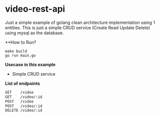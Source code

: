 # video-rest-api
Just a simple example of golang clean architecture implementation using 1 entities. This is just a simple CRUD service (Create Read Update Delete) using mysql as the database.

**How to Run?
```
make build
go run main.go
```

**Usecase in this example**
* Simple CRUD service

**List of endpoints**
```bash
GET    /video
GET    /video/:id
POST   /video
POST   /video/:id
DELETE /video/:id
```